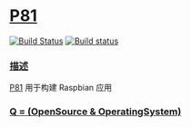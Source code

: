 # [P81](https://github.com/OS-Q/P81)

[![Build Status](https://travis-ci.com/OS-Q/P81.svg?branch=master)](https://travis-ci.com/OS-Q/P81)
[![Build status](https://ci.appveyor.com/api/projects/status/p9i7mg0qva6x8wev?svg=true)](https://ci.appveyor.com/project/Qitas/p81)

### [描述](https://github.com/OS-Q/P81/wiki)

[P81](https://github.com/OS-Q/P81) 用于构建 Raspbian 应用

### [Q = (OpenSource & OperatingSystem) ](http://www.OS-Q.com)
